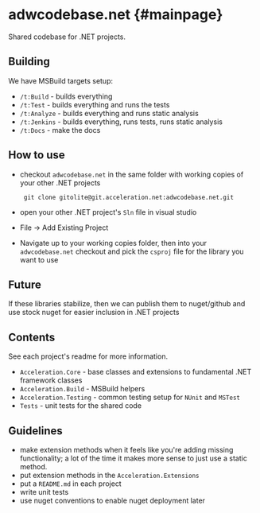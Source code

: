 adwcodebase.net {#mainpage}
===============

Shared codebase for .NET projects.

## Building 

We have MSBuild targets setup:

 * `/t:Build` - builds everything
 * `/t:Test` - builds everything and runs the tests
 * `/t:Analyze` - builds everything and runs static analysis
 * `/t:Jenkins` - builds everything, runs tests, runs static analysis
 * `/t:Docs` - make the docs

## How to use

 * checkout `adwcodebase.net` in the same folder with working copies
   of your other .NET projects
    
	    git clone gitolite@git.acceleration.net:adwcodebase.net.git
	  
 * open your other .NET project's `Sln` file in visual studio
 * File -> Add Existing Project
 * Navigate up to your working copies folder, then into your
   `adwcodebase.net` checkout and pick the `csproj` file for the
   library you want to use
   
## Future

If these libraries stabilize, then we can publish them to nuget/github
and use stock nuget for easier inclusion in .NET projects
    
## Contents

See each project's readme for more information.

 * `Acceleration.Core` - base classes and extensions to fundamental .NET
   framework classes
 * `Acceleration.Build` - MSBuild helpers
 * `Acceleration.Testing` - common testing setup for `NUnit` and `MSTest`
 * `Tests` - unit tests for the shared code

## Guidelines

 * make extension methods when it feels like you're adding missing
   functionality; a lot of the time it makes more sense to just use a
   static method.
 * put extension methods in the `Acceleration.Extensions`
 * put a `README.md` in each project
 * write unit tests
 * use nuget conventions to enable nuget deployment later
